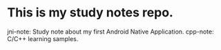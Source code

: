 # This is my study notes repo.
jni-note: Study note about my first Android Native Application.
cpp-note: C/C++ learning samples.
